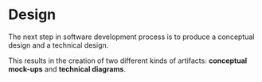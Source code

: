 # Design

The next step in software development process is to produce a conceptual design and a technical design. 

This results in the creation of two different kinds of artifacts: **conceptual mock-ups** and **technical diagrams**.

